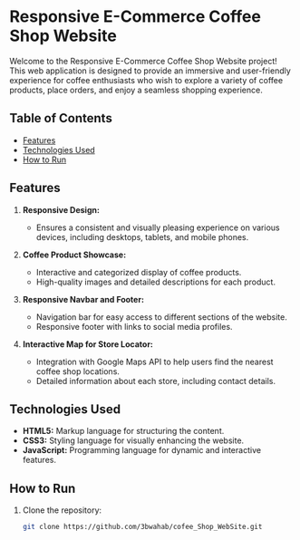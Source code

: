 # Responsive E-Commerce Coffee Shop Website

Welcome to the Responsive E-Commerce Coffee Shop Website project! This web application is designed to provide an immersive and user-friendly experience for coffee enthusiasts who wish to explore a variety of coffee products, place orders, and enjoy a seamless shopping experience.

## Table of Contents

- [Features](#features)
- [Technologies Used](#technologies-used)
- [How to Run](#how-to-run)

## Features

1. **Responsive Design:**
   - Ensures a consistent and visually pleasing experience on various devices, including desktops, tablets, and mobile phones.

2. **Coffee Product Showcase:**
   - Interactive and categorized display of coffee products.
   - High-quality images and detailed descriptions for each product.
  
3. **Responsive Navbar and Footer:**
   - Navigation bar for easy access to different sections of the website.
   - Responsive footer with links to social media profiles.

4. **Interactive Map for Store Locator:**
   - Integration with Google Maps API to help users find the nearest coffee shop locations.
   - Detailed information about each store, including contact details.
  
## Technologies Used

- **HTML5:** Markup language for structuring the content.
- **CSS3:** Styling language for visually enhancing the website.
- **JavaScript:** Programming language for dynamic and interactive features.

## How to Run

1. Clone the repository:

   ```bash
   git clone https://github.com/3bwahab/cofee_Shop_WebSite.git

